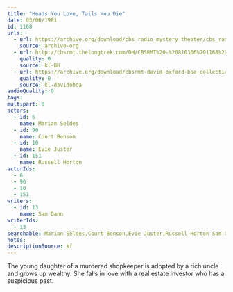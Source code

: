 ```yaml
---
title: "Heads You Love, Tails You Die"
date: 03/06/1981
id: 1168
urls: 
  - url: https://archive.org/download/cbs_radio_mystery_theater/cbs_radio_mystery_theater-1151-1200.zip/cbs_radio_mystery_theater-1151-1200%2Fcbsrmt_1168_heads_you_love_tails_you_die.mp3
    source: archive-org
  - url: http://cbsrmt.thelongtrek.com/DH/CBSRMT%20-%20810306%201168%20Heads%20You%20Love,%20Tails%20You%20Die_dh.mp3
    quality: 0
    source: kl-DH
  - url: https://archive.org/download/cbsrmt-david-oxford-boa-collection/CBSRMT-810306-1168-Heads-You-Love,-Tails-You-Die-(32-22)-[2007]-{BoA}.mp3
    quality: 0
    source: kl-davidoboa
audioQuality: 0
tags: 
multipart: 0
actors:  
  - id: 6
    name: Marian Seldes  
  - id: 90
    name: Court Benson  
  - id: 10
    name: Evie Juster  
  - id: 151
    name: Russell Horton
actorIds:  
  - 6  
  - 90  
  - 10  
  - 151
writers:  
  - id: 13
    name: Sam Dann
writerIds:  
  - 13
searchable: Marian Seldes,Court Benson,Evie Juster,Russell Horton Sam Dann
notes: 
descriptionSource: kf
---
```

The young daughter of a murdered shopkeeper is adopted by a rich uncle and grows up wealthy. She falls in love with a real estate investor who has a suspicious past.